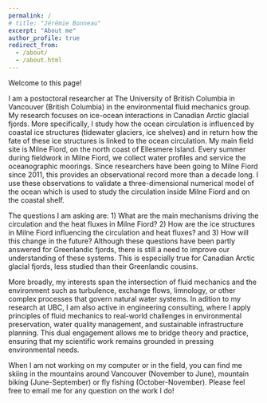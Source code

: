```yaml
---
permalink: /
# title: "Jérémie Bonneau"
excerpt: "About me"
author_profile: true
redirect_from: 
  - /about/
  - /about.html
---
```


Welcome to this page!

I am a postoctoral researcher at The University of British Columbia in Vancouver (British Columbia) in the environmental fluid mechanics group. My research focuses on ice-ocean interactions in Canadian Arctic glacial fjords. More specifically, I study how the ocean circulation is influenced by coastal ice structures (tidewater glaciers, ice shelves) and in return how the fate of these ice structures is linked to the ocean circulation. My main field site is Milne Fiord, on the north coast of Ellesmere Island. Every summer during fieldwork in Milne Fiord, we collect water profiles and service the oceanographic moorings. Since researchers have been going to Milne Fiord since 2011, this provides an observational record more than a decade long. I use these observations to validate a three-dimensional numerical model of the ocean which is used to study the circulation inside Milne Fiord and on the coastal shelf. 

The questions I am asking are: 1) What are the main mechanisms driving the circulation and the heat fluxes in Milne Fiord? 2) How are the ice structures in Milne Fiord influencing the circulation and heat fluxes? and 3) How will this change in the future? Although these questions have been partly answered for Greenlandic fjords, there is still a need to improve our understanding of these systems. This is especially true for Canadian Arctic glacial fjords, less studied than their Greenlandic cousins. 

More broadly, my interests span the intersection of fluid mechanics and the environment such as turbulence, exchange flows, limnology, or other complex processes that govern natural water systems. In adition to my research at UBC, I am also active in engineering consulting, where I apply principles of fluid mechanics to real-world challenges in environmental preservation, water quality management, and sustainable infrastructure planning. This dual engagement allows me to bridge theory and practice, ensuring that my scientific work remains grounded in pressing environmental needs.

When I am not working on my computer or in the field, you can find me skiing in the mountains around Vancouver (November to June), mountain biking (June-September) or fly fishing (October-November). Please feel free to email me for any question on the work I do!
